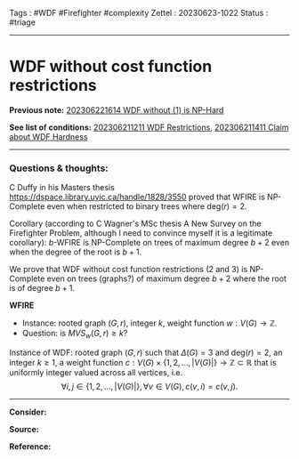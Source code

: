 Tags : #WDF #Firefighter #complexity 
Zettel :  20230623-1022
Status : #triage 

-----

# WDF without cost function restrictions

**Previous note:** [202306221614 WDF without (1) is NP-Hard](202306221614%20WDF%20without%20(1)%20is%20NP-Hard.md)

**See list of conditions:** [202306211211 WDF Restrictions](202306211211%20WDF%20Restrictions.md), [202306211411 Claim about WDF Hardness](202306211411%20Claim%20about%20WDF%20Hardness.md)

-----

### Questions & thoughts:

C Duffy in his Masters thesis https://dspace.library.uvic.ca/handle/1828/3550 proved that WFIRE is NP-Complete even when restricted to binary trees where $\textrm{deg}(r)=2$.

Corollary (according to C Wagner's MSc thesis A New Survey on the Firefighter Problem, although I need to convince myself it is a legitimate corollary): $b$-WFIRE is NP-Complete on trees of maximum degree $b+2$ even when the degree of the root is $b+1$.

We prove that WDF without cost function restrictions (2 and 3) is NP-Complete even on trees (graphs?) of maximum degree $b+2$ where the root is of degree $b+1$.

**WFIRE**
 - Instance: rooted graph $(G, r)$, integer $k$, weight function $w:V(G)\rightarrow\mathbb{Z}$.
 - Question: is $MVS_w(G, r)\geq k$?

Instance of WDF: rooted graph $(G, r)$ such that $\Delta(G)=3$ and $\textrm{deg}(r)=2$, an integer $k\geq1$, a weight function $c:V(G)\times \{1, 2, \dots, |V(G)|\}\rightarrow\mathbb{Z}\subset\mathbb{R}$ that is uniformly integer valued  across  all vertices, i.e. 
$$\forall i,j\in \{1,\,2, \dots, |V(G)|\}, \forall v\in V(G), c(v, i)=c(v, j).$$





-----
 
**Consider:**


**Source:** 


**Reference:** 

